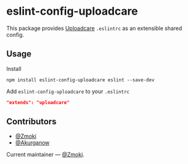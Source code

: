# eslint-config-uploadcare

This package provides [Uploadcare](https://uploadcare.com/) `.eslintrc` as an extensible shared config.

## Usage

Install

```
npm install eslint-config-uploadcare eslint --save-dev
```

Add `eslint-config-uploadcare` to your `.eslintrc`

```json
"extends": "uploadcare"
```

## Contributors

* [@Zmoki](https://github.com/Zmoki)
* [@Akurganow](https://github.com/Akurganow)

Current maintainer — [@Zmoki](https://github.com/Zmoki).
